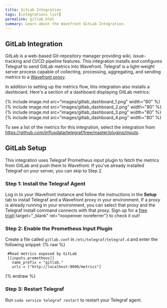 ```yaml
---
title: GitLab Integration
tags: [integrations list]
permalink: gitlab.html
summary: Learn about the Wavefront GitLab Integration.
---
```

## GitLab Integration

GitLab is a web-based Git-repository manager providing wiki, issue-tracking and CI/CD pipeline features. This integration installs and configures Telegraf to send GitLab metrics into Wavefront. Telegraf is a light-weight server process capable of collecting, processing, aggregating, and sending metrics to a [Wavefront proxy](https://docs.wavefront.com/proxies.html).

In addition to setting up the metrics flow, this integration also installs a dashboard. Here's a section of a dashboard displaying GitLab metrics:

{% include image.md src="images/gitlab_dashboard_1.png" width="80" %}
{% include image.md src="images/gitlab_dashboard_2.png" width="80" %}
{% include image.md src="images/gitlab_dashboard_3.png" width="80" %}
{% include image.md src="images/gitlab_dashboard_4.png" width="80" %}


To see a list of the metrics for this integration, select the integration from <https://github.com/influxdata/telegraf/tree/master/plugins/inputs>.
## GitLab Setup

This integration uses Telegraf Prometheus input plugin to fetch the metrics from GitLab and push them to Wavefront. If you've already installed Telegraf on your server, you can skip to Step 2.



### Step 1: Install the Telegraf Agent

Log in to your Wavefront instance and follow the instructions in the **Setup** tab to install Telegraf and a Wavefront proxy in your environment. If a proxy is already running in your environment, you can select that proxy and the Telegraf install command connects with that proxy. Sign up for a [free trial](https://tanzu.vmware.com/observability-trial){:target="_blank" rel="noopenner noreferrer"} to check it out!

### Step 2: Enable the Prometheus Input Plugin

Create a file called `gitlab.conf` in `/etc/telegraf/telegraf.d` and enter the following snippet:
{% raw %}
   ```
    #Read metrics exposed by GitLab
    [[inputs.prometheus]]
      name_prefix = "gitlab."
      urls = ["http://localhost:9090/metrics"]
   ```
{% endraw %}

### Step 3: Restart Telegraf

Run `sudo service telegraf restart` to restart your Telegraf agent.
  





